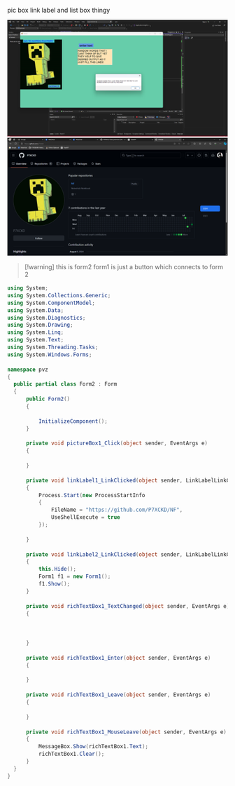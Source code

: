 pic box
link label 
and list box thingy

![image](.attachments/3616a74f7fca3e3289b56b000c6cc9c111f4f536.png) 
![image](.attachments/523463be315c3752ea5fc9e3dd05a2e31ecb87bd.png) 
  > [!warning] this is form2 
  >  form1 is just a button which connects to form 2
  ```csharp
  using System;
using System.Collections.Generic;
using System.ComponentModel;
using System.Data;
using System.Diagnostics;
using System.Drawing;
using System.Linq;
using System.Text;
using System.Threading.Tasks;
using System.Windows.Forms;

namespace pvz
{
    public partial class Form2 : Form
    {
        public Form2()
        {
       
            InitializeComponent();
        }

        private void pictureBox1_Click(object sender, EventArgs e)
        {

        }

        private void linkLabel1_LinkClicked(object sender, LinkLabelLinkClickedEventArgs e)
        {
            Process.Start(new ProcessStartInfo
            {
                FileName = "https://github.com/P7XCKD/NF",
                UseShellExecute = true
            });

        }

        private void linkLabel2_LinkClicked(object sender, LinkLabelLinkClickedEventArgs e)
        {
            this.Hide();
            Form1 f1 = new Form1();
            f1.Show();
        }

        private void richTextBox1_TextChanged(object sender, EventArgs e)
        {
          
            

        }

        private void richTextBox1_Enter(object sender, EventArgs e)
        {
            
        }

        private void richTextBox1_Leave(object sender, EventArgs e)
        {
            
        }

        private void richTextBox1_MouseLeave(object sender, EventArgs e)
        {
            MessageBox.Show(richTextBox1.Text);
            richTextBox1.Clear();
        }
    }
}
  ```